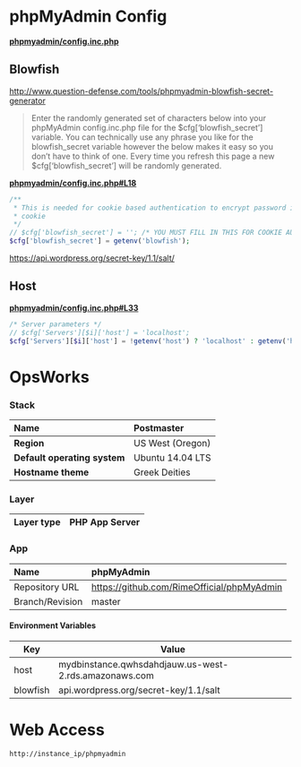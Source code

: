 # phpMyAdmin Config

**[phpmyadmin/config.inc.php](https://github.com/RimeOfficial/phpMyAdmin/blob/master/phpmyadmin/config.inc.php)**

## Blowfish

http://www.question-defense.com/tools/phpmyadmin-blowfish-secret-generator

> Enter the randomly generated set of characters below into your phpMyAdmin config.inc.php file for the $cfg[‘blowfish_secret’] variable. You can technically use any phrase you like for the blowfish_secret variable however the below makes it easy so you don’t have to think of one. Every time you refresh this page a new $cfg[‘blowfish_secret’] will be randomly generated.

**[phpmyadmin/config.inc.php#L18](https://github.com/RimeOfficial/phpMyAdmin/blob/master/phpmyadmin/config.inc.php#L18)**

``` php
/**
 * This is needed for cookie based authentication to encrypt password in
 * cookie
 */
// $cfg['blowfish_secret'] = ''; /* YOU MUST FILL IN THIS FOR COOKIE AUTH! */
$cfg['blowfish_secret'] = getenv('blowfish');
```

https://api.wordpress.org/secret-key/1.1/salt/

## Host

**[phpmyadmin/config.inc.php#L33](https://github.com/RimeOfficial/phpMyAdmin/blob/master/phpmyadmin/config.inc.php#L33)**

``` php
/* Server parameters */
// $cfg['Servers'][$i]['host'] = 'localhost';
$cfg['Servers'][$i]['host'] = !getenv('host') ? 'localhost' : getenv('host');
```

# OpsWorks
### Stack
**Name** | Postmaster
| :--- | :--- |
**Region** | US West (Oregon)
**Default operating system** | Ubuntu 14.04 LTS
**Hostname theme** | Greek Deities

### Layer
Layer type | PHP App Server
:--- | :---

### App
Name | phpMyAdmin
:--- | :---
Repository URL | https://github.com/RimeOfficial/phpMyAdmin
Branch/Revision | master

#### Environment Variables
Key | Value
--- | ---
host | mydbinstance.qwhsdahdjauw.us-west-2.rds.amazonaws.com
blowfish | api.wordpress.org/secret-key/1.1/salt

# Web Access
```
http://instance_ip/phpmyadmin
```